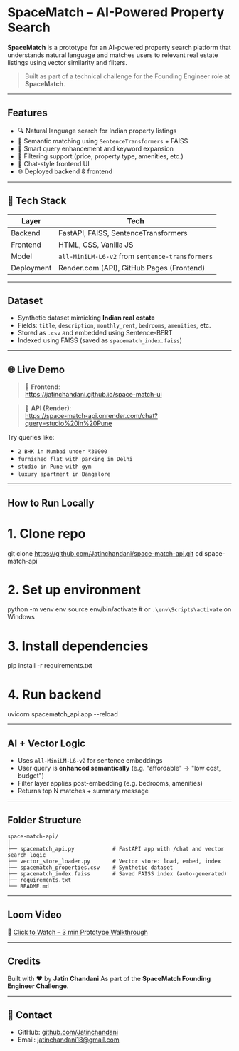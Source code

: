 # SpaceMatch – AI-Powered Property Search

**SpaceMatch** is a prototype for an AI-powered property search platform that understands natural language and matches users to relevant real estate listings using vector similarity and filters.

> Built as part of a technical challenge for the Founding Engineer role at **SpaceMatch**.

---

## Features

- 🔍 Natural language search for Indian property listings
- 🤖 Semantic matching using `SentenceTransformers` + FAISS
- 🧠 Smart query enhancement and keyword expansion
- 🎯 Filtering support (price, property type, amenities, etc.)
- 💬 Chat-style frontend UI
- 🌐 Deployed backend & frontend

---

## 🧠 Tech Stack

| Layer     | Tech                               |
|-----------|------------------------------------|
| Backend   | FastAPI, FAISS, SentenceTransformers |
| Frontend  | HTML, CSS, Vanilla JS              |
| Model     | `all-MiniLM-L6-v2` from `sentence-transformers` |
| Deployment| Render.com (API), GitHub Pages (Frontend) |

---

## Dataset

- Synthetic dataset mimicking **Indian real estate**
- Fields: `title`, `description`, `monthly_rent`, `bedrooms`, `amenities`, etc.
- Stored as `.csv` and embedded using Sentence-BERT
- Indexed using FAISS (saved as `spacematch_index.faiss`)

---

## 🌐 Live Demo

> 🔹 **Frontend**:  
> https://jatinchandani.github.io/space-match-ui

> 🔹 **API (Render)**:  
> https://space-match-api.onrender.com/chat?query=studio%20in%20Pune

Try queries like:
- `2 BHK in Mumbai under ₹30000`
- `furnished flat with parking in Delhi`
- `studio in Pune with gym`
- `luxury apartment in Bangalore`

---

## How to Run Locally

# 1. Clone repo
git clone https://github.com/Jatinchandani/space-match-api.git
cd space-match-api

# 2. Set up environment
python -m venv env
source env/bin/activate      # or `.\env\Scripts\activate` on Windows

# 3. Install dependencies
pip install -r requirements.txt

# 4. Run backend
uvicorn spacematch_api:app --reload

---

## AI + Vector Logic

* Uses `all-MiniLM-L6-v2` for sentence embeddings
* User query is **enhanced semantically** (e.g. "affordable" → "low cost, budget")
* Filter layer applies post-embedding (e.g. bedrooms, amenities)
* Returns top N matches + summary message

---

## Folder Structure

```
space-match-api/
│
├── spacematch_api.py            # FastAPI app with /chat and vector search logic
├── vector_store_loader.py       # Vector store: load, embed, index
├── spacematch_properties.csv    # Synthetic dataset
├── spacematch_index.faiss       # Saved FAISS index (auto-generated)
├── requirements.txt
└── README.md
```

---

## Loom Video

🎥 [Click to Watch – 3 min Prototype Walkthrough](#)

---

## Credits

Built with ❤️ by **Jatin Chandani**
As part of the **SpaceMatch Founding Engineer Challenge**.

---

## 📩 Contact

* GitHub: [github.com/Jatinchandani](https://github.com/Jatinchandani)
* Email: [jatinchandani18@gmail.com](mailto:jatinchandani18@gmail.com)
